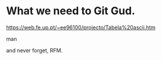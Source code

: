 # What we need to Git Gud.

https://web.fe.up.pt/~ee96100/projecto/Tabela%20ascii.htm

man

and never forget, RFM.
